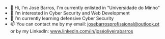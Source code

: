 - 👋 Hi, I’m José Barros, I'm currently enlisted in "Universidade do Minho"
- 👀 I’m interested in Cyber Security and Web Development
- 🌱 I’m currently learning defensive Cyber Security
- 📫 You can contact me by my email: josebarrosprofissional@outlook.pt or by my LinkedIn: www.linkedin.com/in/joséoliveirabarros

<!---
JoseBarros2000/JoseBarros2000 is a ✨ special ✨ repository because its `README.md` (this file) appears on your GitHub profile.
You can click the Preview link to take a look at your changes.
--->
